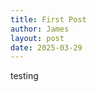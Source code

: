 ```yaml
---
title: First Post
author: James
layout: post
date: 2025-03-29
---
```

testing


<script src="https://giscus.app/client.js"
        data-repo="jampillar/jampillar.github.io"
        data-repo-id="R_kgDOOHBQOA"
        data-category="General"
        data-category-id="DIC_kwDOOHBQOM4CpLUA"
        data-mapping="pathname"
        data-strict="0"
        data-reactions-enabled="1"
        data-emit-metadata="0"
        data-input-position="top"
        data-theme="preferred_color_scheme"
        data-lang="en"
        crossorigin="anonymous"
        async>
</script>